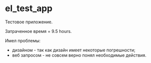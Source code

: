 # el_test_app

Тестовое приложение.

Затраченное время = 9.5 hours.

Имел проблемы:
 - дизайном - так как дизайн имеет некоторые погрешности;
 - веб запросом - не совсем верно понял необходимые действия.
